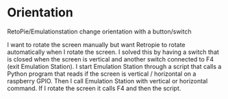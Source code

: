 # Orientation
RetoPie/Emulationstation change orientation with a button/switch


I want to rotate the screen manually but want Retropie to rotate automatically when I rotate the screen. I solved this by having a switch that is closed when the screen is vertical and another switch connected to F4 (exit Emulation Station). I start Emulation Station through a script that calls a Python program that reads if the screen is vertical / horizontal on a raspberry GPIO. Then I call Emulation Station with vertical or horizontal command. If I rotate the screen it calls F4 and then the script.

